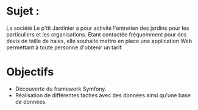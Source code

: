 # Sujet :
La société Le p'tit Jardinier a pour activité l'entretien des jardins pour les particuliers et les organisations. Etant contactée fréquemment pour des devis de taille de haies, elle souhaite mettre en place une application Web permettant à toute personne d'obtenir un tarif.
# Objectifs
- Découverte du framework Symfony.
- Réalisation de différentes taches avec des données ainsi qu'une base de données.
